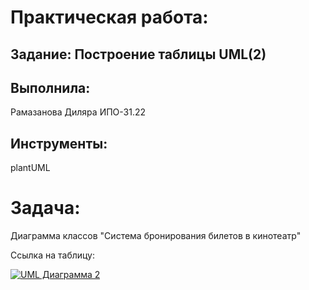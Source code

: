 # Практическая работа:
## Задание: Построение таблицы UML(2)

## Выполнила: 
Рамазанова Диляра ИПО-31.22
## Инструменты:
plantUML

# Задача:
Диаграмма классов "Система бронирования билетов в кинотеатр"

Ссылка на таблицу:

[![UML Диаграмма 2](https://img.shields.io/badge/📐_Просмотреть_UML_Диаграмму-3F51B5?style=for-the-badge&logo=diagramsdotnet&logoColor=white)](https://github.com/wienwe/DyadyaRyuba/blob/main/HomeworkForRyubakov/Практическая%20работа%202%20UML/uml2.png)
